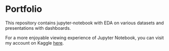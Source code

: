 # Portfolio

This repository contains jupyter-notebook with EDA on various datasets and presentations with dashboards.

For a more enjoyable viewing experience of Jupyter Notebook, you can visit my account on Kaggle [here](https://www.kaggle.com/timokhinilya).
